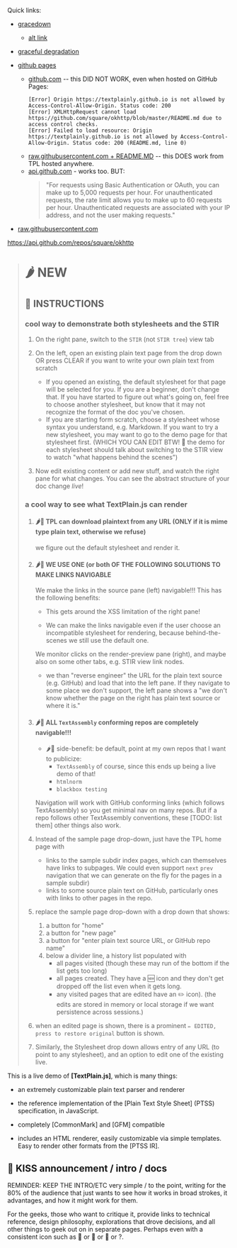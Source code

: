 Quick links:

- [gracedown](style/gracedown)
  - [alt link](style/gracedown/README.md)
- [graceful degradation](topics/graceful-degradation.md)

- [github pages](https://square.github.io/okhttp)
  - [github.com](https://github.com/square/okhttp/blob/master/README.md) -- this DID NOT WORK, even when hosted on GitHub Pages:
    ```
    [Error] Origin https://textplainly.github.io is not allowed by Access-Control-Allow-Origin. Status code: 200
    [Error] XMLHttpRequest cannot load https://github.com/square/okhttp/blob/master/README.md due to access control checks.
    [Error] Failed to load resource: Origin https://textplainly.github.io is not allowed by Access-Control-Allow-Origin. Status code: 200 (README.md, line 0)
    ```
  - [raw.githubusercontent.com + README.MD](https://raw.githubusercontent.com/square/okhttp/master/README.md) -- this DOES work from TPL hosted anywhere. 
  - [api.github.com](https://api.github.com/repos/square/okhttp/git/trees/master) - works too. BUT:
    > "For requests using Basic Authentication or OAuth, you can make up to 5,000 requests per hour. For unauthenticated requests, the rate limit allows you to make up to 60 requests per hour. Unauthenticated requests are associated with your IP address, and not the user making requests."

- [raw.githubusercontent.com](https://raw.githubusercontent.com/vassudanagunta/htmlnorm/main/README.md)


https://api.github.com/repos/square/okhttp

> 
> # 🌶 NEW
>
> ## 🌈 INSTRUCTIONS
> 
> ### cool way to demonstrate both stylesheets and the STIR
>
> 1. On the right pane, switch to the `STIR` (not `STIR tree`) view tab
>
> 2. On the left, open an existing plain text page from the drop down OR press CLEAR if you want to write your own plain text from scratch
>    - If you opened an existing, the default stylesheet for that page will be selected for you. If you are a beginner, don't change that. If you have started to figure out what's going on, feel free to choose another stylesheet, but know that it may not recognize the format of the doc you've chosen.
>    - If you are starting form scratch, choose a stylesheet whose syntax you understand, e.g. Markdown. If you want to try a new stylesheet, you may want to go to the demo page for that stylesheet first. (WHICH YOU CAN EDIT BTW!  🌈 the demo for each stylesheet should talk about switching to the STIR view to watch "what happens behind the scenes") 
> 
> 3. Now edit existing content or add new stuff, and watch the right pane for what changes. You can see the abstract structure of your doc change *live*! 
>
> ### a cool way to see what TextPlain.js can render
>
> 1. #### 🌶🌈 TPL can download plaintext from any URL (**ONLY** if it is mime type plain text, otherwise we refuse)
>
>    we figure out the default stylesheet and render it.
>
> 2. #### 🌶🌈 WE USE ONE (or both OF THE FOLLOWING SOLUTIONS TO MAKE LINKS NAVIGABLE
>
>    We make the links in the source pane (left) navigable!!! This has the following benefits:
>
>    - This gets around the XSS limitation of the right pane!
>
>    - We can make the links navigable even if the user choose an incompatible stylesheet for rendering, because behind-the-scenes we still use the default one.
>
>    We monitor clicks on the render-preview pane (right), and maybe also on some other tabs, e.g. STIR view link nodes.
>
>    - we than "reverse engineer" the URL for the plain text source (e.g. GitHub) and load that into the left pane. 
>      If they navigate to some place we don't support, the left pane shows a "we don't know whether the page on 
>      the right has plain text source or where it is."
>
> 3. #### 🌶🌈 ALL `TextAssembly` conforming repos are completely navigable!!!      
> 
>    - 🌶🌈 side-benefit: be default, point at my own repos that I want to publicize:
>      - `TextAssembly` of course, since this ends up being a live demo of that!
>      - `htmlnorm`
>      - `blackbox testing`
>      
>    Navigation will work with GitHub conforming links (which follows TextAssembly) so
>    you get minimal nav on many repos. But if a repo follows other TextAssembly conventions,
>    these [TODO: list them] other things also work.
>
> 4. Instead of the sample page drop-down, just have the TPL home page with
>
>    - links to the sample subdir index pages, which can themselves have links to subpages. We could even support `next` `prev` navigation that we can generate on the fly for the pages in a sample subdir)
>    - links to some source plain text on GitHub, particularly ones with links to other pages in the repo.
>
> 5. replace the sample page drop-down with a drop down that shows:
>
>    1. a button for "home"
>    2. a button for "new page"
>    3. a button for "enter plain text source URL, or GitHub repo name"
>    4. below a divider line, a history list populated with 
>       - all pages visited (though these may run of the bottom if the list gets too long)
>       - all pages created. They have a 🆕 icon and they don't get dropped off the list even when it gets long.
>       - any visited pages that are edited have an ✏️ icon). (the edits are stored in memory or local storage if we want persistence across sessions.)
>
>  6. when an  edited page is shown, there is a prominent `✏️ EDITED, press to restore original` button is shown.
> 
>  7. Similarly, the Stylesheet drop down allows entry of any URL (to point to any stylesheet), and an option
>     to edit one of the existing live.



This is a live demo of **[TextPlain.js]**, which is
many things:

 - an extremely customizable plain text parser and
   renderer
   
 - the reference implementation of the [Plain Text
   Style Sheet] (PTSS) specification, in JavaScript.
   
 - completely [CommonMark] and [GFM] compatible
   
 - includes an HTML renderer, easily customizable
   via simple templates. Easy to render other formats
   from the [PTSS IR].



## 🥃 KISS announcement / intro / docs

REMINDER: KEEP THE INTRO/ETC very simple / to the point,
writing for the 80% of the audience that just wants to see
how it works in broad strokes, it advantages, and how it might
work for them.

For the geeks, those who want to critique it, provide links to
technical reference, design philosophy, explorations that drove
decisions, and all other things to geek out on in separate pages.
Perhaps even with a consistent icon such as 🧩 or 🔬 or 🧪 or ?.


